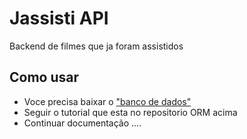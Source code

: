 # Jassisti API
Backend de filmes que ja foram assistidos

## Como usar
- Voce precisa baixar o ["banco de dados"](https://github.com/leaolabs/jassisti-orm)
- Seguir o tutorial que esta no repositorio ORM acima
- Continuar documentação ....
